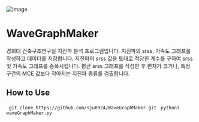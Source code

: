 ![image](https://github.com/user-attachments/assets/51d9de96-130f-4045-84de-7813c51ceb0a)

# WaveGraphMaker
경희대 건축구조연구실 지진파 분석 프로그램입니다.
지진파의 srss, 가속도 그래프를 작성하고 데이터를 저장합니다.
지진파의 srss 값을 토대로 적당한 계수를 구하여 srss 및 가속도 그래프를 증폭시킵니다.
평균 srss 그래프를 작성한 후 편차가 크거나, 특정 구간의 MCE 값보다 작아지는 지진파 종류를 검출합니다.

## How to Use
``` git clone https://github.com/sju0924/WaveGraphMaker.git```
``` python3 waveGraphMaker.py```
